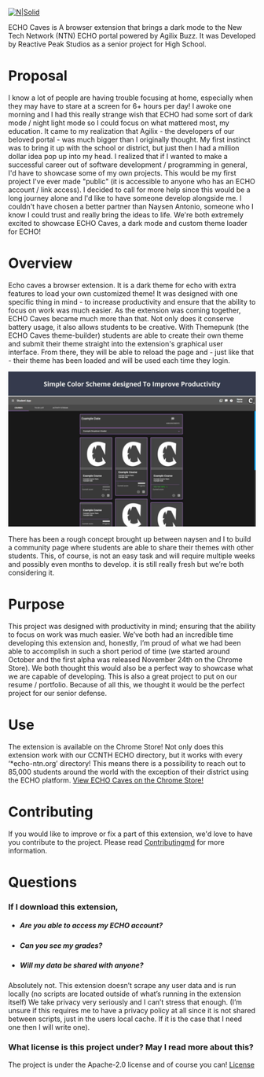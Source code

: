 [![N|Solid](https://docs.google.com/drawings/d/e/2PACX-1vQ_rWTP5cJh1N_rg6QI87_oCsoBKPN8pzTGzqwSmXsWd2iU4soYdVdAwxvCp53xENb358TpJX7z4j4T/pub?w=1000&h=80)](https://docs.google.com/drawings/d/e/2PACX-1vQ_rWTP5cJh1N_rg6QI87_oCsoBKPN8pzTGzqwSmXsWd2iU4soYdVdAwxvCp53xENb358TpJX7z4j4T/pub?w=1150&h=150)

ECHO Caves is A browser extension that brings a dark mode to the New Tech Network (NTN) ECHO portal powered by Agilix Buzz. It was Developed by Reactive Peak Studios as a senior project for High School.

# Proposal

I know a lot of people are having trouble focusing at home, especially when they may have to stare at a screen for 6+ hours per day! I awoke one morning and I had this really strange wish that ECHO had some sort of dark mode / night light mode so I could focus on what mattered most, my education. It came to my realization that Agilix - the developers of our beloved portal - was much bigger than I originally thought. My first instinct was to bring it up with the school or district, but just then I had a million dollar idea pop up into my head. I realized that if I wanted to make a successful career out of software development / programming in general, I'd have to showcase some of my own projects. This would be my first project I've ever made "public" (it is accessible to anyone who has an ECHO account / link access). I decided to call for more help since this would be a long journey alone and I'd like to have someone develop alongside me. I couldn't have chosen a better partner than Naysen Antonio, someone who I know I could trust and really bring the ideas to life. We're both extremely excited to showcase ECHO Caves, a dark mode and custom theme loader for ECHO!

# Overview

Echo caves a browser extension. It is a dark theme for echo with extra features to load your own customized theme! It was designed with one specific thing in mind - to increase productivity and ensure that the ability to focus on work was much easier. As the extension was coming together, ECHO Caves became much more than that. Not only does it conserve battery usage, it also allows students to be creative. With Themepunk (the ECHO Caves theme-builder) students are able to create their own theme and submit their theme straight into the extension's graphical user interface. From there, they will be able to reload the page and - just like that - their theme has been loaded and will be used each time they login. 

![N|Solid](https://github.com/ReactivePeakStudios/ECHO-Caves/blob/main/Development/ECimages/EC-Screenshot_1.jpg)

There has been a rough concept brought up between naysen and I to build a community page where students are able to share their themes with other students. This, of course, is not an easy task and will require multiple weeks and possibly even months to develop. it is still really fresh but we’re both considering it.

# Purpose

This project was designed with productivity in mind; ensuring that the ability to focus on work was much easier. We’ve both had an incredible time developing this extension and, honestly, I’m proud of what we had been able to accomplish in such a short period of time (we started around October and the first alpha was released November 24th on the Chrome Store). We both thought this would also be a perfect way to showcase what we are capable of developing. This is also a great project to put on our resume / portfolio. Because of all this, we thought it would be the perfect project for our senior defense.	

# Use

The extension is available on the Chrome Store! Not only does this extension work with our CCNTH ECHO directory, but it works with every ‘*echo-ntn.org’ directory! This means there is a possibility to reach out to 85,000 students around the world with the exception of their district using the ECHO platform.
[View ECHO Caves on the Chrome Store!](https://chrome.google.com/webstore/detail/echo-caves-alpha/ibjaciendmijpaipiblmkgjpjiaklgpf/)

# Contributing
If you would like to improve or fix a part of this extension, we'd love to have you contribute to the project. Please read [Contributingmd](https://github.com/ReactivePeakStudios/ECHO-Caves/main/CONTRIBUTING.md) for more information.

# Questions

### If I download this extension, 
- ##### Are you able to access my ECHO account?
- ##### Can you see my grades?
- ##### Will my data be shared with anyone?
Absolutely not. This extension doesn’t scrape any user data and is run locally (no scripts are located outside of what’s running in the extension itself) We take privacy very seriously and I can’t stress that enough. (I’m unsure if this requires me to have a privacy policy at all since it is not shared between scripts, just in the users local cache. If it is the case that I need one then I will write one).


### What license is this project under? May I read more about this?
The project is under the Apache-2.0 license and of course you can! 
[License](https://github.com/ReactivePeakStudios/ECHO-Caves/blob/main/LICENSE)

